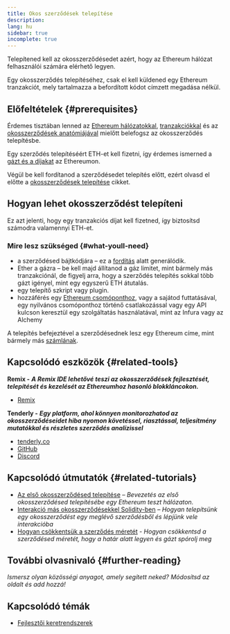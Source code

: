 ```yaml
---
title: Okos szerződések telepítése
description:
lang: hu
sidebar: true
incomplete: true
---
```


Telepítened kell az okosszerződésedet azért, hogy az Ethereum hálózat felhasználói számára elérhető legyen.

Egy okosszerződés telepítéséhez, csak el kell küldened egy Ethereum tranzakciót, mely tartalmazza a befordított kódot címzett megadása nélkül.

## Előfeltételek {#prerequisites}

Érdemes tisztában lenned az [Ethereum hálózatokkal](/developers/docs/networks/), [tranzakciókkal](/developers/docs/transactions/) és az [okosszerződések anatómiájával](/developers/docs/smart-contracts/anatomy/) mielőtt belefogsz az okosszerződés telepítésbe.

Egy szerződés telepítéséért ETH-et kell fizetni, így érdemes ismerned a [gázt és a díjakat](/developers/docs/gas/) az Ethereumon.

Végül be kell fordítanod a szerződésedet telepítés előtt, ezért olvasd el előtte a [okosszerződések telepítése](/developers/docs/smart-contracts/compiling/) cikket.

## Hogyan lehet okosszerződést telepíteni

Ez azt jelenti, hogy egy tranzakciós díjat kell fizetned, így biztosítsd számodra valamennyi ETH-et.

### Mire lesz szükséged {#what-youll-need}

- a szerződésed bájtkódjára – ez a [fordítás](/developers/docs/smart-contracts/compiling/) alatt generálódik.
- Ether a gázra – be kell majd állítanod a gáz limitet, mint bármely más tranzakciónál, de figyelj arra, hogy a szerződés telepítés sokkal több gázt igényel, mint egy egyszerű ETH átutalás.
- egy telepítő szkript vagy plugin.
- hozzáférés egy [Ethereum csomóponthoz](/developers/docs/nodes-and-clients/), vagy a sajátod futtatásával, egy nyilvános csomóponthoz történő csatlakozással vagy egy API kulcson keresztül egy szolgáltatás használatával, mint az Infura vagy az Alchemy

<!-- TODO Elaborate on options: e.g. run a node, use a node as a service etc. -->

<!-- TODO! -->
<!-- ### Steps to deploy a smart contract -->

A telepítés befejeztével a szerződésednek lesz egy Ethereum címe, mint bármely más [számlának](/developers/docs/accounts/).

## Kapcsolódó eszközök {#related-tools}

**Remix -** **_A Remix IDE lehetővé teszi az okosszerződések fejlesztését, telepítését és kezelését az Ethereumhoz hasonló blokkláncokon._**

- [Remix](https://remix.ethereum.org)

**Tenderly -** **_Egy platform, ahol könnyen monitorozhatod az okosszerződéseidet hiba nyomon követéssel, riasztással, teljesítmény mutatókkal és részletes szerződés analízissel_**

- [tenderly.co](https://tenderly.co/)
- [GitHub](https://github.com/Tenderly)
- [Discord](https://discord.gg/eCWjuvt)

## Kapcsolódó útmutatók {#related-tutorials}

- [Az első okosszerződésed telepítése](/developers/tutorials/deploying-your-first-smart-contract/) _– Bevezetés az első okosszerződésed telepítésébe egy Ethereum teszt hálózaton._
- [Interakció más okosszerződésekkel Solidity-ben](/developers/tutorials/interact-with-other-contracts-from-solidity/) _– Hogyan telepítsünk egy okosszerződést egy meglévő szerződésből és lépjünk vele interakcióba_
- [Hogyan csökkentsük a szerződés méretét](/developers/tutorials/downsizing-contracts-to-fight-the-contract-size-limit/) _- Hogyan csökkentsd a szerződésed méretét, hogy a határ alatt legyen és gázt spórolj meg_

## További olvasnivaló {#further-reading}

_Ismersz olyan közösségi anyagot, amely segített neked? Módosítsd az oldalt és add hozzá!_

## Kapcsolódó témák

- [Fejlesztői keretrendszerek](/en/developers/docs/frameworks/)
